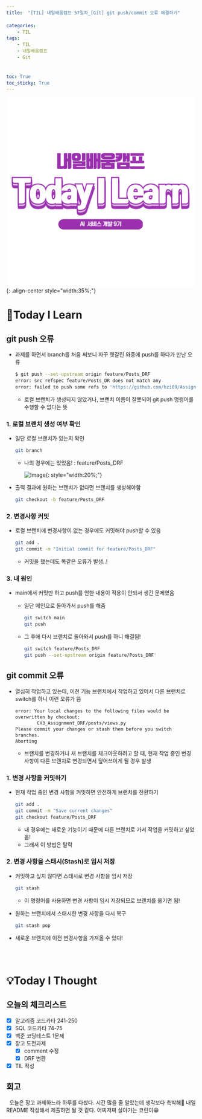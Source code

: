 ```yaml
---
title:  "[TIL] 내일배움캠프 57일차_[Git] git push/commit 오류 해결하기" 

categories: 
    - TIL
tags: 
    - TIL
    - 내일배움캠프
    - Git


toc: True
toc_sticky: True
---
```


![TIL](/assets/images/TIL2.png){: .align-center style="width:35%;"}

# 👀Today I Learn
## git push 오류
- 과제를 하면서 branch를 처음 써보니 자꾸 헷갈린 와중에 push를 하다가 만난 오류

    ```bash
    $ git push --set-upstream origin feature/Posts_DRF
    error: src refspec feature/Posts_DR does not match any
    error: failed to push some refs to 'https://github.com/hzi09/Assignment'
    ```

  - 로컬 브랜치가 생성되지 않았거나, 브랜치 이름이 잘못되어 git push 명령어를 수행할 수 없다는 뜻

### 1. 로컬 브랜치 생성 여부 확인
- 일단 로컬 브랜치가 있는지 확인

    ```bash
    git branch
    ```
  - 나의 경우에는 있었음! : feature/Posts_DRF

    ![Image](https://github.com/user-attachments/assets/59df4508-fad0-4759-b434-0c14b7660440){: style="width:20%;"}


- 출력 결과에 원하는 브랜치가 없다면 브랜치를 생성해야함

    ```bash
    git checkout -b feature/Posts_DRF
    ```

### 2. 변경사항 커밋
- 로컬 브랜치에 변경사항이 없는 경우에도 커밋해야 push할 수 있음
    ```bash
    git add .
    git commit -m "Initial commit for feature/Posts_DRF"
    ```

    - 커밋을 했는데도 똑같은 오류가 발생..!

### 3. 내 원인
- main에서 커밋만 하고 push를 안한 내용이 적용이 안되서 생긴 문제였음
  - 일단 메인으로 돌아가서 push를 해줌
    
    ```bash
    git switch main
    git push
    ```

  - 그 후에 다시 브랜치로 돌아와서 push를 하니 해결됨! 
    
    ```bash
    git switch feature/Posts_DRF
    git push --set-upstream origin feature/Posts_DRF'
    ```

## git commit 오류
- 열심히 작업하고 있는데, 이전 기능 브랜치에서 작업하고 있어서 다른 브랜치로 switch를 하니 이런 오류가 뜸
    
    ```
    error: Your local changes to the following files would be overwritten by checkout:
            CH3_Assignment_DRF/posts/views.py
    Please commit your changes or stash them before you switch branches.
    Aborting
    ```

  - 브랜치를 변경하거나 새 브랜치를 체크아웃하려고 할 때, 현재 작업 중인 변경 사항이 다른 브랜치로 변경되면서 덮어쓰이게 될 경우 발생

### 1. 변경 사항을 커밋하기
- 현재 작업 중인 변경 사항을 커밋하면 안전하게 브랜치를 전환하기

    ```bash
    git add .
    git commit -m "Save current changes"
    git checkout feature/Posts_DRF
    ```

  - 내 경우에는 새로운 기능이기 때문에 다른 브랜치로 가서 작업을 커밋하고 싶었음!
  - 그래서 이 방법은 탈락

### 2. 변경 사항을 스태시(Stash)로 임시 저장
- 커밋하고 싶지 않다면 스태시로 변경 사항을 임시 저장

    ```bash
    git stash
    ```

  - 이 명령어를 사용하면 변경 사항이 임시 저장되므로 브랜치를 옮기면 됨!
- 원하는 브랜치에서 스태시한 변경 사항을 다시 복구

    ```bash
    git stash pop
    ```

- 새로운 브랜치에 이전 변경사항을 가져올 수 있다!

<br>
<br>

# 💡Today I Thought

## 오늘의 체크리스트
- [x]  알고리즘 코드카타 241-250
- [x]  SQL 코드카타 74-75
- [x]  백준 코딩테스트 1문제
- [x]  장고 도전과제
    - [x]  comment 수정
    - [x]  DRF 변환
- [x]  TIL 작성

## 회고
&nbsp; 오늘은 장고 과제하느라 하루를 다썼다. 시간 많을 줄 알았는데 생각보다 촉박해🥲 내일 README 작성해서 제출하면 될 것 같다. 어찌저찌 살아가는 코린이😁